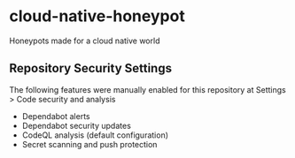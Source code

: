 # cloud-native-honeypot

Honeypots made for a cloud native world

## Repository Security Settings

The following features were manually enabled for this repository at Settings > Code security and analysis

- Dependabot alerts
- Dependabot security updates
- CodeQL analysis (default configuration)
- Secret scanning and push protection

